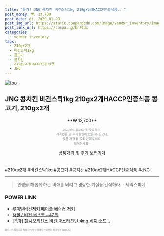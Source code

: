 ```yaml
--- 
title: "특가! JNG 콩치킨 비건스틱1kg 210gx2개HACCP인증식품..." 
post_money: ₩. 13,700 
post_date: dt. 2020.01.29 
post_img_url: https://static.coupangcdn.com/image/vendor_inventory/images/2017/08/04/23/9/f8919561-357a-4008-9dbc-4503899d4a89.jpg 
post_link_url: https://coupa.ng/bnFtdx 
categories: 
  - vendor_inventory 
tags: 
  - 210gx2개 
  - 비건스틱1kg 
  - 콩고기 
  - 콩치킨 
  - 210gx2개HACCP인증식품 
  - JNG 
--- 
```

[![foo](https://static.coupangcdn.com/image/vendor_inventory/images/2017/08/04/23/9/f8919561-357a-4008-9dbc-4503899d4a89.jpg)](https://coupa.ng/bnFtdx) 

## JNG 콩치킨 비건스틱1kg 210gx2개HACCP인증식품 콩고기, 210gx2개 
<p style="text-align: center;">**₩ 13,700**</p> 
<p style="text-align: center;"><span style="color: #898c8f; font-family: Georgia,Times,serif; font-size: 0.75em;">2020년01월29일에 작성되어, <br>가격변동 및 추가할인이 있을 수 있으니,<br> 상품 가격을 꼭!확인해주세요.<br>행복하세요~</span> 
</p>	 
<div markdown="0" style="text-align: center;"><a href="https://coupa.ng/bnFtdx" class="btn btn--success">상품가격 및 후기 보러가기</a></div> 
<br><br> 
  #210gx2개 #비건스틱1kg #콩고기 #콩치킨 #210gx2개HACCP인증식품 #JNG 
<hr> 

> 인생을 해롭게 하는 비애를 버리고 명랑한 기질을 간직하라. - 세익스피어 


### POWER LINK

* <a href="https://blog.naver.com/fasyy4321/221789526692" target="_blank">루이빌비건저키 메이플 베이컨 저키</a>
* <a href="https://blog.naver.com/santokki14/221788330703" target="_blank">생활 / 비건 베스트 ~42위</a>
* <a href="https://blog.naver.com/santokki14/221788382258" target="_blank">[특가] 헬시오리진스 비건 아스타잔틴 4mg 베지 소프...</a>

<span style="color: #898c8f; font-family: Georgia,Times,serif; font-size: 0.55em;">파트너스활동으로 작성자에게 일정액의 커미션이 제공될수 있습니다.</span> 
